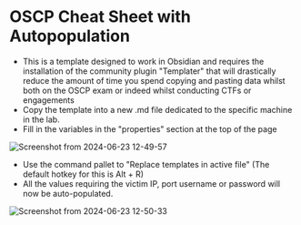 # OSCP Cheat Sheet with Autopopulation

- This is a template designed to work in Obsidian and requires the installation of the community plugin "Templater" that will drastically reduce the amount of time you spend copying and pasting data whilst both on the OSCP exam or indeed whilst conducting CTFs or engagements
- Copy the template into a new .md file dedicated to the specific machine in the lab.
- Fill in the variables in the "properties" section at the top of the page
  
![Screenshot from 2024-06-23 12-49-57](https://github.com/jamietech1/OSCP-Obsidian-Cheat-Sheet/assets/87244399/aa61c675-b7b4-4b52-bba9-525830f59553)

- Use the command pallet to "Replace templates in active file" (The default hotkey for this is Alt + R)
- All the values requiring the victim IP, port username or password will now be auto-populated.


![Screenshot from 2024-06-23 12-50-33](https://github.com/jamietech1/OSCP-Obsidian-Cheat-Sheet/assets/87244399/50495d33-6295-4855-a3b3-b402fe1a887f)
